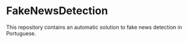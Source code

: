 # FakeNewsDetection
This repository contains an automatic solution to fake news detection in Portuguese.
